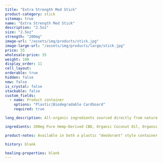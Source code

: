 ```yaml
---
title: "Extra Strength Med Stick"
product-category: stick
sitemap: true
name: "Extra Strength Med Stick"
description: "2.5oz"
size: "2.5oz"
strength: "200mg"
image-url: "/assets/img/products/stick.jpg"
image-large-url: "/assets/img/products/large/stick.jpg"
price: 55
wholesale-price: 35
weight: 100
display_order: 11
cell_layout:
orderable: true
hidden: false
new: false
is_crystal: false
stackable: false
custom_fields:
  - name: Product container
    options: "Plastic|Biodegradable Cardboard"
    required: true

long_description: All-organic ingredients sourced directly from nature to ease aches, pains, burns, and scars. Coconut oil and olive oil work by nourishing the skin while the anti-inflammatory properties of beeswax, shea butter, lavender and eucalyptus essential oils relieve the muscles.

ingredients: 200mg Pure Hemp-Derived CBD, Organic Coconut Oil, Organic Olive Oil, Organic Beeswax, Unrefined Pure Cocoa Butter, Unrefined Pure Shea Butter, Organic Sunflower Lecithin, Tapioca Starch, Essential Oils.

product-notes: Available in both a plastic "deodorant" style container, as well as our new eco-friendly, 100% biodegradable cardboard container. Life Flower products are made in small batches with all-natural and boutique ingredients. Orders are processed and shipped in 7-10 days.

history: blank

healing-properties: blank
---
```

